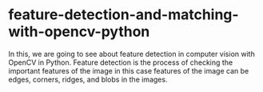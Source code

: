 # feature-detection-and-matching-with-opencv-python
In this, we are going to see about feature detection in computer vision with OpenCV in Python. Feature detection is the process of checking the important features of the image in this case features of the image can be edges, corners, ridges, and blobs in the images.
